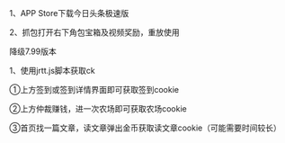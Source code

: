 1、APP Store下载今日头条极速版

2、抓包打开右下角包宝箱及视频奖励，重放使用

降级7.99版本

1、使用jrtt.js脚本获取ck

①上方签到或签到详情界面即可获取签到cookie

②上方仲裁赚钱，进一次农场即可获取农场cookie

③首页找一篇文章，读文章弹出金币获取读文章cookie（可能需要时间较长）
